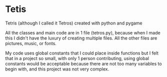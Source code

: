 # Tetis
Tetris (although I called it Tetros) created with python and pygame

All the classes and main code are in 1 file (tetros.py), because when I made this I didn't 
have the luxury of creating multiple files. All the other files are pictures, music, or fonts.

My code uses global constants that I could place inside functions but I felt that in a project
so small, with only 1 person contributing, using global constants would be acceptable because
there are not too many variables to begin with, and this project was not very complex.
